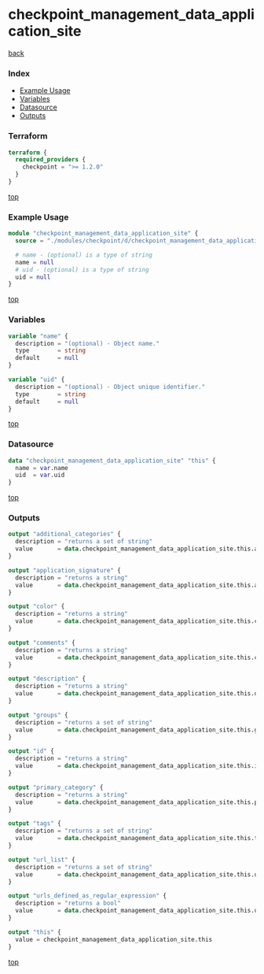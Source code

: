 # checkpoint_management_data_application_site

[back](../checkpoint.md)

### Index

- [Example Usage](#example-usage)
- [Variables](#variables)
- [Datasource](#datasource)
- [Outputs](#outputs)

### Terraform

```terraform
terraform {
  required_providers {
    checkpoint = ">= 1.2.0"
  }
}
```

[top](#index)

### Example Usage

```terraform
module "checkpoint_management_data_application_site" {
  source = "./modules/checkpoint/d/checkpoint_management_data_application_site"

  # name - (optional) is a type of string
  name = null
  # uid - (optional) is a type of string
  uid = null
}
```

[top](#index)

### Variables

```terraform
variable "name" {
  description = "(optional) - Object name."
  type        = string
  default     = null
}

variable "uid" {
  description = "(optional) - Object unique identifier."
  type        = string
  default     = null
}
```

[top](#index)

### Datasource

```terraform
data "checkpoint_management_data_application_site" "this" {
  name = var.name
  uid  = var.uid
}
```

[top](#index)

### Outputs

```terraform
output "additional_categories" {
  description = "returns a set of string"
  value       = data.checkpoint_management_data_application_site.this.additional_categories
}

output "application_signature" {
  description = "returns a string"
  value       = data.checkpoint_management_data_application_site.this.application_signature
}

output "color" {
  description = "returns a string"
  value       = data.checkpoint_management_data_application_site.this.color
}

output "comments" {
  description = "returns a string"
  value       = data.checkpoint_management_data_application_site.this.comments
}

output "description" {
  description = "returns a string"
  value       = data.checkpoint_management_data_application_site.this.description
}

output "groups" {
  description = "returns a set of string"
  value       = data.checkpoint_management_data_application_site.this.groups
}

output "id" {
  description = "returns a string"
  value       = data.checkpoint_management_data_application_site.this.id
}

output "primary_category" {
  description = "returns a string"
  value       = data.checkpoint_management_data_application_site.this.primary_category
}

output "tags" {
  description = "returns a set of string"
  value       = data.checkpoint_management_data_application_site.this.tags
}

output "url_list" {
  description = "returns a set of string"
  value       = data.checkpoint_management_data_application_site.this.url_list
}

output "urls_defined_as_regular_expression" {
  description = "returns a bool"
  value       = data.checkpoint_management_data_application_site.this.urls_defined_as_regular_expression
}

output "this" {
  value = checkpoint_management_data_application_site.this
}
```

[top](#index)